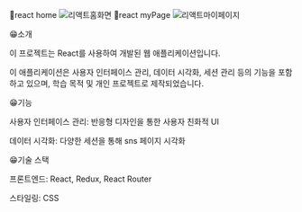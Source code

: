 💙react home
![리액트홈화면](https://github.com/jih8908/react_sample3/assets/153142476/ea9216f2-4f63-4daf-8f3c-d46706fd0cd7)
🧡react myPage
![리액트마이페이지](https://github.com/jih8908/react_sample3/assets/153142476/b4e3df4c-8dd9-4a05-8173-e12255a2fcf0)

😁소개

이 프로젝트는 React를 사용하여 개발된 웹 애플리케이션입니다. 

이 애플리케이션은 사용자 인터페이스 관리, 데이터 시각화, 세션 관리 등의 기능을 포함하고 있으며, 학습 목적 및 개인 프로젝트로 제작되었습니다.

😁기능

사용자 인터페이스 관리: 반응형 디자인을 통한 사용자 친화적 UI

데이터 시각화: 다양한 세션을 통해 sns 페이지 시각화

😁기술 스택

프론트엔드: React, Redux, React Router

스타일링: CSS
